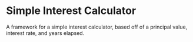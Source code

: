 # Simple Interest Calculator
A framework for a simple interest calculator, based off of a principal value, interest rate, and years elapsed. 
